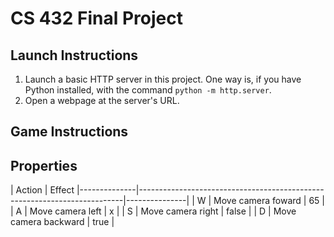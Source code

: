 # CS 432 Final Project
## Launch Instructions
1.  Launch a basic HTTP server in this project. One way is, if you have Python installed, with the command `python -m http.server`.
2.  Open a webpage at the server's URL.

## Game Instructions
## Properties
| Action        | Effect
|--------------|--------------------------------------------------------------------------|---------------|
| W            | Move camera foward                   | 65            |
| A            | Move camera left                                 | x             |
| S            | Move camera right                                                                 | false         |
| D            | Move camera backward                                   | true          |
